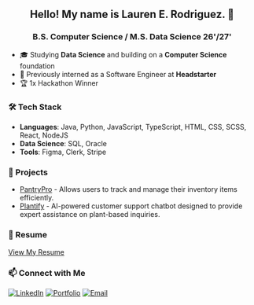 <div align="center">

## Hello! My name is Lauren E. Rodriguez. 👋

### B.S. Computer Science / M.S. Data Science 26'/27'

</div>

- 🎓 Studying **Data Science** and building on a **Computer Science** foundation
- 💼 Previously interned as a Software Engineer at **Headstarter**
- 🏆 1x Hackathon Winner

### 🛠 Tech Stack
- **Languages**: Java, Python, JavaScript, TypeScript, HTML, CSS, SCSS, React, NodeJS
- **Data Science**: SQL, Oracle
- **Tools**: Figma, Clerk, Stripe

### 🚀 Projects
- [PantryPro](https://github.com/1aur/Pantry-Pro) - Allows users to track and manage their inventory items efficiently.
- [Plantify](https://github.com/1aur/AI-Customer-Support) - AI-powered customer support chatbot designed to provide expert assistance on plant-based inquiries.

### 📄 Resume
[View My Resume](https://github.com/1aur/1aur/raw/main/LaurenRodriguezResume.pdf)

### 📫 Connect with Me
[![LinkedIn](https://img.shields.io/badge/LinkedIn-%230077B5.svg?style=for-the-badge&logo=linkedin&logoColor=white&background=black)](https://linkedin.com/in/laurenerodriguez)
[![Portfolio](https://img.shields.io/badge/Portfolio-%230077B5.svg?style=for-the-badge&logo=person&logoColor=white&background=black)](https://laurenerodriguez.me)
[![Email](https://img.shields.io/badge/Email-D14836?style=for-the-badge&logo=gmail&logoColor=white&background=black)](mailto:lauren.rodriguez22@my.stjohns.edu)
